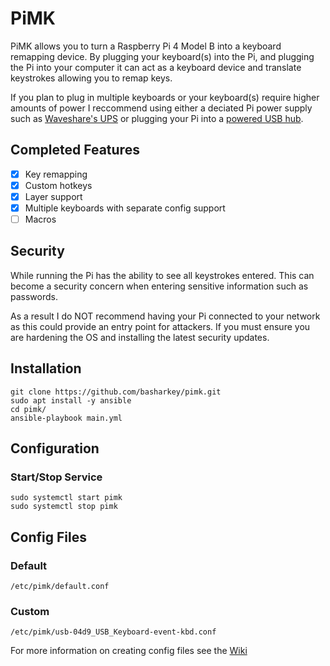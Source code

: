 # PiMK

PiMK allows you to turn a Raspberry Pi 4 Model B into a keyboard remapping device. By plugging your keyboard(s) into the Pi, and plugging the Pi into your computer it can act as a keyboard device and translate keystrokes allowing you to remap keys.


If you plan to plug in multiple keyboards or your keyboard(s) require higher amounts of power I reccommend using either a deciated Pi power supply such as [Waveshare's UPS](https://www.waveshare.com/wiki/UPS_HAT_(B)) or plugging your Pi into a [powered USB hub](https://plugable.com/products/usbc-hub7bc).

## Completed Features

- [x] Key remapping
- [x] Custom hotkeys
- [x] Layer support
- [x] Multiple keyboards with separate config support
- [ ] Macros

## Security

While running the Pi has the ability to see all keystrokes entered. This can become a security concern when entering sensitive information such as passwords.


As a result I do NOT recommend having your Pi connected to your network as this could provide an entry point for attackers. If you must ensure you are hardening the OS and installing the latest security updates.

## Installation

```
git clone https://github.com/basharkey/pimk.git
sudo apt install -y ansible
cd pimk/
ansible-playbook main.yml
```

## Configuration

### Start/Stop Service

```
sudo systemctl start pimk
sudo systemctl stop pimk
```

## Config Files

### Default

```
/etc/pimk/default.conf
```

### Custom

```
/etc/pimk/usb-04d9_USB_Keyboard-event-kbd.conf
```


For more information on creating config files see the [Wiki](https://github.com/basharkey/pimk/wiki/Config)
